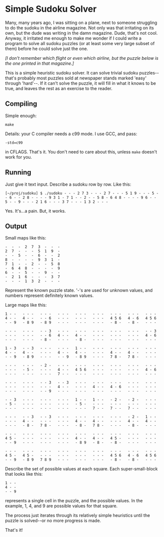 Simple Sudoku Solver
=

Many, many years ago, I was sitting on a plane, next to someone struggling to do
the sudoku in the airline magazine. Not only was that irritating on its own, but
the dude was writing in the damn magazine. Dude, that's not cool. Anyway, it
irritated me enough to make me wonder if I could write a program to solve all
sudoku puzzles (or at least some very large subset of them) before he could
solve just the one.

*\[I don't remember which flight or even which airline, but the puzzle below is
the one printed in that magazine.\]*

This is a simple heuristic sudoku solver. It can solve trivial sudoku
puzzles--that's probably most puzzles sold at newspaper stands marked 'easy'
through 'hard'--. If it can't solve the puzzle, it will fill in what it knows to
be true, and leaves the rest as an exercise to the reader.

Compiling
-
Simple enough:

	make

Details: your C compiler needs a c99 mode. I use GCC, and pass:

	-std=c99

in CFLAGS. That's it. You don't need to care about this, unless `make`
doesn't work for you.

Running
-
Just give it text input. Describe a sudoku row by row. Like this:

	[~/proj/sudoku] $ ./sudoku - - - 2 7 3 - - - 2 7 - - - 5 1 9 - - - 5 - - 6 - - 2 8 - - - - 9 3 1 - 7 1 - - 2 - - 5 8 - 6 4 8 - - - - 9 6 - - 5 - - 9 - - - 2 1 6 - - - 3 7 - - - 1 3 2 - - -

Yes. It's...a pain. But, it works.

Output
-
Small maps like this:

	-  -  -  2  7  3  -  -  -  
	2  7  -  -  -  5  1  9  -  
	-  -  5  -  -  6  -  -  2  
	8  -  -  -  -  9  3  1  -  
	7  1  -  -  2  -  -  5  8  
	-  6  4  8  -  -  -  -  9  
	6  -  -  5  -  -  9  -  -  
	-  2  1  6  -  -  -  3  7  
	-  -  -  1  3  2  -  -  -

Represent the known puzzle state.  '-'s are used for unknown values, and numbers
represent definitely known values.

Large maps like this:

	1 - -   - - -   - - -   - - -   - - -   - - -   - - -   - - -   - - -   
	4 - -   4 - -   - - 6   - - -   - - -   - - -   4 5 6   4 - 6   4 5 6   
	- - 9   - 8 9   - 8 9   - - -   - - -   - - -   - 8 -   - 8 -   - - -   
	
	- - -   - - -   - - 3   - - -   - - -   - - -   - - -   - - -   - - 3   
	- - -   - - -   - - 6   4 - -   4 - -   - - -   - - -   - - -   4 - 6   
	- - -   - - -   - 8 -   - - -   - 8 -   - - -   - - -   - - -   - - -   
	
	1 - 3   - - 3   - - -   - - -   1 - -   - - -   - - -   - - -   - - -   
	4 - -   4 - -   - - -   4 - -   4 - -   - - -   4 - -   4 - -   - - -   
	- - 9   - 8 9   - - -   - - 9   - 8 9   - - -   7 8 -   7 8 -   - - -   
	
	- - -   - - -   - 2 -   - - -   - - -   - - -   - - -   - - -   - - -   
	- - -   - 5 -   - - -   4 - -   4 5 6   - - -   - - -   - - -   4 - 6   
	- - -   - - -   - - -   7 - -   - - -   - - -   - - -   - - -   - - -   
	
	- - -   - - -   - - 3   - - 3   - - -   - - -   - - -   - - -   - - -   
	- - -   - - -   - - -   4 - -   - - -   4 - -   4 - 6   - - -   - - -   
	- - -   - - -   - - 9   - - -   - - -   - - -   - - -   - - -   - - -   
	
	- - 3   - - -   - - -   - - -   1 - -   1 - -   - 2 -   - 2 -   - - -   
	- 5 -   - - -   - - -   - - -   - 5 -   - - -   - - -   - - -   - - -   
	- - -   - - -   - - -   - - -   - - -   7 - -   7 - -   7 - -   - - -   
	
	- - -   - - 3   - - 3   - - -   - - -   - - -   - - -   - 2 -   1 - -   
	- - -   4 - -   - - -   - - -   4 - -   4 - -   - - -   4 - -   4 - -   
	- - -   - 8 -   7 8 -   - - -   - 8 -   7 8 -   - - -   - 8 -   - - -   
	
	- - -   - - -   - - -   - - -   - - -   - - -   - - -   - - -   - - -   
	4 5 -   - - -   - - -   - - -   4 - -   4 - -   4 5 -   - - -   - - -   
	- - 9   - - -   - - -   - - -   - 8 9   - 8 -   - 8 -   - - -   - - -   
	
	- - -   - - -   - - -   - - -   - - -   - - -   - - -   - - -   - - -   
	4 5 -   4 5 -   - - -   - - -   - - -   - - -   4 5 6   4 - 6   4 5 6   
	- - 9   - 8 9   7 8 9   - - -   - - -   - - -   - 8 -   - 8 -   - - -   

Describe the set of possible values at each square. Each super-small-block that
looks like this:

	1 - -
	4 - -
	- - 9

represents a single cell in the puzzle, and the possible values. In the example,
1, 4, and 9 are possible values for that square.

The process just iterates through its relatively simple heuristics until the
puzzle is solved--or no more progress is made.

That's it!

